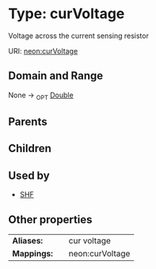 
# Type: curVoltage


Voltage across the current sensing resistor

URI: [neon:curVoltage](https://data.neonscience.org/curVoltage)


## Domain and Range

None ->  <sub>OPT</sub> [Double](types/Double.md)

## Parents


## Children


## Used by

 * [SHF](SHF.md)

## Other properties

|  |  |  |
| --- | --- | --- |
| **Aliases:** | | cur voltage |
| **Mappings:** | | neon:curVoltage |

